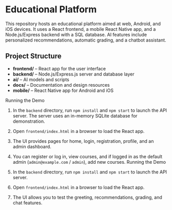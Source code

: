 # Educational Platform

This repository hosts an educational platform aimed at web, Android, and iOS devices. It uses a React frontend, a mobile React Native app, and a Node.js/Express backend with a SQL database. AI features include personalized recommendations, automatic grading, and a chatbot assistant.

## Project Structure

- **frontend/** – React app for the user interface
- **backend/** – Node.js/Express.js server and database layer
- **ai/** – AI models and scripts
- **docs/** – Documentation and design resources
- **mobile/** – React Native app for Android and iOS

Running the Demo

1. In the `backend` directory, run `npm install` and `npm start` to launch the API server. The server uses an in-memory SQLite database for demonstration.
2. Open `frontend/index.html` in a browser to load the React app.
3. The UI provides pages for home, login, registration, profile, and an admin dashboard.
4. You can register or log in, view courses, and if logged in as the default admin (`admin@example.com` / `admin`), add new courses.
Running the Demo

1. In the `backend` directory, run `npm install` and `npm start` to launch the API server.
2. Open `frontend/index.html` in a browser to load the React app.
3. The UI allows you to test the greeting, recommendations, grading, and chat features.
